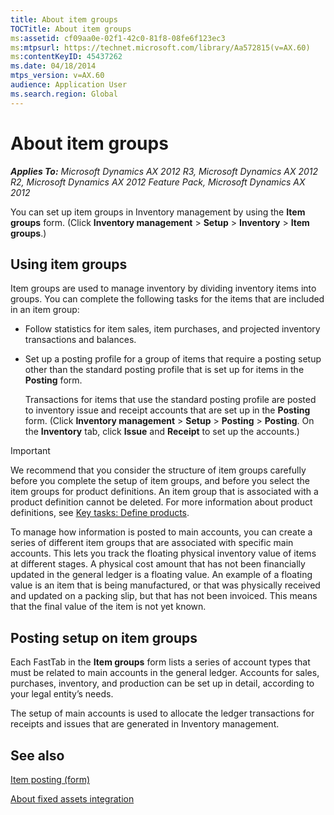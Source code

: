 ```yaml
---
title: About item groups
TOCTitle: About item groups
ms:assetid: cf09aa0e-02f1-42c0-81f8-08fe6f123ec3
ms:mtpsurl: https://technet.microsoft.com/library/Aa572815(v=AX.60)
ms:contentKeyID: 45437262
ms.date: 04/18/2014
mtps_version: v=AX.60
audience: Application User
ms.search.region: Global
---
```


# About item groups 


_**Applies To:** Microsoft Dynamics AX 2012 R3, Microsoft Dynamics AX 2012 R2, Microsoft Dynamics AX 2012 Feature Pack, Microsoft Dynamics AX 2012_

You can set up item groups in Inventory management by using the **Item groups** form. (Click **Inventory management** \> **Setup** \> **Inventory** \> **Item groups**.)

## Using item groups

Item groups are used to manage inventory by dividing inventory items into groups. You can complete the following tasks for the items that are included in an item group:

  - Follow statistics for item sales, item purchases, and projected inventory transactions and balances.

  - Set up a posting profile for a group of items that require a posting setup other than the standard posting profile that is set up for items in the **Posting** form.
    
    Transactions for items that use the standard posting profile are posted to inventory issue and receipt accounts that are set up in the **Posting** form. (Click **Inventory management** \> **Setup** \> **Posting** \> **Posting**. On the **Inventory** tab, click **Issue** and **Receipt** to set up the accounts.)


> [!IMPORTANT]
> <P>We recommend that you consider the structure of item groups carefully before you complete the setup of item groups, and before you select the item groups for product definitions. An item group that is associated with a product definition cannot be deleted. For more information about product definitions, see <A href="key-tasks-define-products.md">Key tasks: Define products</A>.</P>



To manage how information is posted to main accounts, you can create a series of different item groups that are associated with specific main accounts. This lets you track the floating physical inventory value of items at different stages. A physical cost amount that has not been financially updated in the general ledger is a floating value. An example of a floating value is an item that is being manufactured, or that was physically received and updated on a packing slip, but that has not been invoiced. This means that the final value of the item is not yet known.

## Posting setup on item groups

Each FastTab in the **Item groups** form lists a series of account types that must be related to main accounts in the general ledger. Accounts for sales, purchases, inventory, and production can be set up in detail, according to your legal entity’s needs.

The setup of main accounts is used to allocate the ledger transactions for receipts and issues that are generated in Inventory management.

## See also

[Item posting (form)](https://technet.microsoft.com/library/aa589971\(v=ax.60\))

[About fixed assets integration](about-fixed-assets-integration.md)

  


